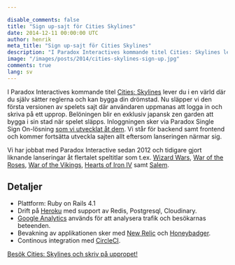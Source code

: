 ```yaml
---

disable_comments: false
title: "Sign up-sajt för Cities Skylines"
date: 2014-12-11 00:00:00 UTC
author: henrik
meta_title: "Sign up-sajt för Cities Skylines"
description: "I Paradox Interactives kommande titel Cities: Skylines lever du i en värld där du själv sätter reglerna och kan bygga din drömstad. Nu släpper vi den första versionen av spelets sajt där användaren uppmanas att logga in och skriva på ett upprop. Belöningen blir en exklusiv japansk zen garden att bygga i sin stad när spelet släpps."
image: "/images/posts/2014/cities-skylines-sign-up.jpg"
comments: true
lang: sv
---
```


I Paradox Interactives kommande titel [Cities: Skylines](http://www.citiesskylines.com) lever du i en värld där du själv sätter reglerna och kan bygga din drömstad. Nu släpper vi den första versionen av spelets sajt där användaren uppmanas att logga in och skriva på ett upprop. Belöningen blir en exklusiv japansk zen garden att bygga i sin stad när spelet släpps. Inloggningen sker via Paradox Single Sign On-lösning [som vi utvecklat åt dem](/blogg/2014/05/paradox-accounts/). Vi står för backend samt frontend och kommer fortsätta utveckla sajten allt eftersom lanseringen närmar sig.

Vi har jobbat med Paradox Interactive sedan 2012 och tidigare gjort liknande lanseringar åt flertalet speltitlar som t.ex. [Wizard Wars](http://www.wizardwars.com), [War of the Roses](http://www.waroftherosesthegame.com/), [War of the Vikings](http://www.warofthevikings.com/), [Hearts of Iron IV](http://www.heartsofiron4.com) samt [Salem](/blogg/2013/02/salembeta/).

## Detaljer

- Plattform: Ruby on Rails 4.1
- Drift på [Heroku](http://www.heroku.com) med support av Redis, Postgresql, Cloudinary.
- [Google Analytics](http://www.google.com/analytics) används för att analysera trafik och besökarnas beteenden.
- Bevakning av applikationen sker med [New Relic](http://www.newrelic.com) och [Honeybadger](http://www.honeybadger.com).
- Continous integration med [CircleCI](http://www.circleci.com).

[Besök Cities: Skylines och skriv på uppropet!](http://www.citiesskylines.com)
